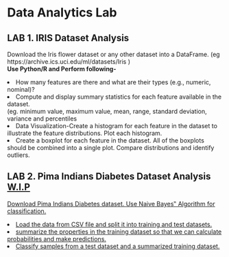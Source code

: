 # Data Analytics Lab
<h2>LAB 1. IRIS Dataset Analysis</h2>
<p>
 Download the Iris flower dataset or any other dataset into a DataFrame. (eg
https://archive.ics.uci.edu/ml/datasets/Iris ) <br><strong>Use Python/R and Perform following- </strong><br>
<li>How many features are there and what are their types (e.g., numeric, nominal)?</li>
<li>Compute and display summary statistics for each feature available in the dataset.</li>
(eg. minimum value, maximum value, mean, range, standard deviation, variance
and percentiles</li>
<li> Data Visualization-Create a histogram for each feature in the dataset to illustrate the
feature distributions. Plot each histogram.</li>
<li>Create a boxplot for each feature in the dataset. All of the boxplots should be
combined into a single plot. Compare distributions and identify outliers.</li>
</p>

<h2>LAB 2. Pima Indians Diabetes Dataset Analysis <u><b>W.I.P</b></ul></h2>
<p>
 Download Pima Indians Diabetes dataset. Use Naive Bayes‟ Algorithm for classification.<br>
 <li>Load the data from CSV file and split it into training and test datasets.</li>
 <li>summarize the properties in the training dataset so that we can calculate
  probabilities and make predictions.</li>
 <li>Classify samples from a test dataset and a summarized training dataset.</li>
</p>
